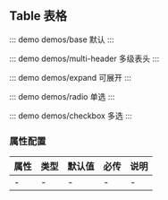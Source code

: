 ## Table 表格

::: demo demos/base 默认
:::

::: demo demos/multi-header 多级表头
:::

::: demo demos/expand 可展开
:::

::: demo demos/radio 单选
:::

::: demo demos/checkbox 多选
:::

### 属性配置

| 属性 | 类型 | 默认值 | 必传 | 说明 |
| ---- | ---- | ------ | ---- | ---- |
| -    | -    | -      | -    | -    |
